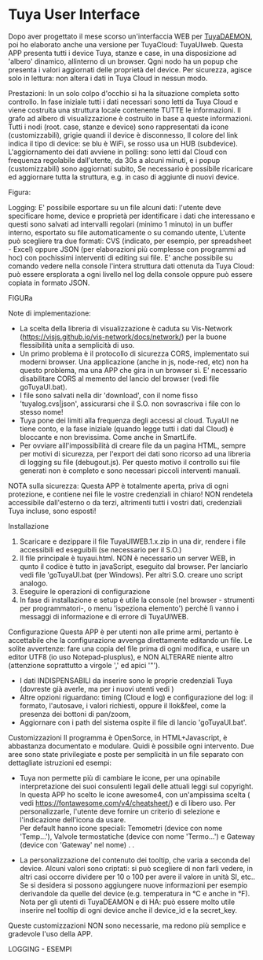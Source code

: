 # Tuya User Interface #

Dopo aver progettato il mese scorso un'interfaccia WEB per [TuyaDAEMON](https://github.com/msillano/tuyaDEAMON-applications/tree/main/daemon.visUI.widget), poi ho elaborato anche una versione per TuyaCloud: TuyaUIweb. 
Questa APP presenta tutti  i device Tuya, stanze e case, in una disposizione ad 'albero' dinamico, allinterno di un browser. Qgni nodo ha un popup che presenta i valori aggiornati delle proprietà del device. Per sicurezza, agisce solo in lettura: non altera i dati in Tuya Cloud in nessun modo.

Prestazioni:
In un solo colpo d'occhio si ha la situazione completa sotto controllo.
In fase iniziale tutti i dati necessari sono letti da Tuya Cloud e viene costruita una struttura locale contenente TUTTE le informazioni. Il grafo ad albero di visualizzazione è costruito in base a queste informazioni.
Tutti i nodi (root. case, stanze e  device) sono rappresentati da icone (customizzabili), grigie quandi il device è disconnesso, Il colore del link indica il tipo di device: se blu è WiFi, se rosso usa un HUB (subdevice).
L'aggiornamento dei dati  avviene in polling: sono letti dal Cloud con frequenza regolabile dall'utente, da 30s a alcuni minuti, e i popup (customizzabili) sono aggiornati subito,
Se necessario è possibile ricaricare ed aggiornare tutta la struttura, e.g. in caso di aggiunte di nuovi device.

Figura:

Logging:
E' possibile esportare su un file alcuni dati: l'utente deve specificare home, device e proprietà per identificare i dati che interessano e questi sono salvati ad intervalli regolari (minimo 1 minuto) in un buffer interno, esportato su file automaticamente o su comando utente,
L'utente può scegliere tra due formati: CVS (indicato, per esempio, per spreadsheet - Excel) oppure JSON (per elaborazioni più complesse con programmi ad hoc) con pochissimi interventi di editing sui file.
E' anche possibile su comando vedere nella console l'intera struttura dati ottenuta da Tuya Cloud: può essere ersplorata a ogni livello nel log della console oppure può essere copiata in formato JSON.


FIGURa

Note di implementazione:
- La scelta della libreria di visualizzazione è caduta su Vis-Network (https://visjs.github.io/vis-network/docs/network/) per la buone flessibilità unita a semplicità di uso.
- Un primo problema è il protocollo di sicurezza CORS, implementato sui moderni browser. Una applicazione (anche in js, node-red, etc)  non ha questo problema, ma una APP che gira in un browser sì. E' necessario disabilitare CORS al memento del lancio del browser (vedi file goTuyaUI.bat). 
- I file sono salvati nella dir 'download', con il nome fisso 'tuyalog.cvs|json', assicurarsi che il S.O. non sovrascriva i file con lo stesso nome!
- Tuya pone dei limiti alla frequenza degli accessi al cloud. TuyaUI ne tiene conto, e la fase iniziale (quando legge tutti i dati dal Cloud) è bloccante e non brevissima. Come anche in SmartLife.
- Per ovviare aill'impossibilità di creare file da un pagina HTML, sempre per motivi di sicurezza, per l'export dei dati sono ricorso ad una libreria di logging su file (debugout.js). Per questo motivo il controllo sui file generati non è completo e sono necessari piccoli  interventi manuali.

NOTA sulla sicurezza:
Questa APP è totalmente aperta, priva di ogni protezione, e contiene nei file le vostre credenziali in chiaro! 
NON rendetela accessibile dall'esterno o da terzi, altrimenti tutti i vostri dati, credenziali Tuya incluse, sono esposti!

Installazione
1) Scaricare e dezippare il file TuyaUIWEB.1.x.zip  in una dir, rendere i file accessibili ed eseguibili (se necessario per il S.O.)
2) Il file principale è tuyaui.html.  NON è necessario un server WEB, in qunto il codice è tutto in javaScript, eseguito dal browser. Per lanciarlo vedi file 'goTuyaUI.bat (per Windows). Per altri S.O. creare uno script analogo.
3) Eseguire le operazioni di configurazione
4) In fase di installazione e setup è utile la console (nel browser - strumenti per programmatori-, o menu  'ispeziona elemento') perchè lì vanno i messaggi di informazione e di errore di TuyaUIWEB.

Configurazione
Questa APP è per utenti non alle prime armi, pertanto è accettabile che la configurazione avvenga direttamente editando un file. Le solite avvertenze: fare una copia del file prima di ogni modifica, e usare un editor UTF8 (io uso Notepad-plusplus), e NON ALTERARE niente altro (attenzione soprattutto a virgole  ','  ed  apici '"').
 - I dati INDISPENSABILI da inserire sono le proprie credenziali Tuya (dovreste già averle, ma per i nuovi utenti vedi )
 - Altre opzioni riguardano: timing (Cloud e log) e configurazione del log: il formato, l'autosave, i valori richiesti, oppure il llok&feel, come la presenza dei bottoni di pan/zoom,
- Aggiornare con i path del sistema ospite il file di lancio 'goTuyaUI.bat'.

Customizzazioni
Il programma è OpenSorce, in HTML+Javascript, è abbastanza documentato e modulare. Quidi è possibile ogni intervento. 
Due aree sono state privilegiate e poste per semplicità in un file separato con dettagliate istruzioni ed esempi:
   - Tuya non permette più di cambiare le icone, per una opinabile  interpretazione dei suoi consulenti legali delle attuali leggi sul copyright. 
In questa APP ho scelto le icone awesome4, con un'ampissima scelta ( vedi https://fontawesome.com/v4/cheatsheet/) e  di libero uso. Per personalizzarle, l'utente deve fornire un criterio di selezione e l'indicazione dell'icona da usare.  
Per default hanno icone speciali: Temometri (device con nome 'Temp...'), Valvole termostatiche (device con nome 'Termo...') e Gateway (device con 'Gateway' nel nome) . .

 - La personalizzazione del contenuto dei tooltip, che varia a seconda del device. Alcuni valori sono criptati: si può scegliere di non farli vedere, in altri casi occorre dividere per 10 o 100 per avere il valore in unità SI, etc.. Se si desidera si possono aggiungere nuove informazioni per esempio derivandole da quelle del device (e.g. temperatura in °C e anche in °F).
Nota per gli utenti di TuyaDEAMON e di HA: può essere molto utile inserire nel tooltip di ogni device anche il device_id e la secret_key.

Queste customizzazioni NON sono necessarie, ma redono più semplice e gradevole l'uso della APP.

LOGGING - ESEMPI


